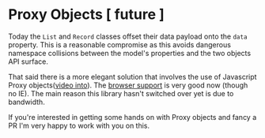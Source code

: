 # Proxy Objects [ future ]

Today the `List` and `Record` classes offset their data payload onto the `data` property. This is a reasonable compromise as this avoids dangerous namespace collisions between the model's properties and the two objects API surface.

That said there is a more elegant solution that involves the use of Javascript Proxy objects([video into](https://www.youtube.com/watch?v=gZ4MCb2nlfQ&index=2&list=PLYuw9x8TuK9sU9A_jumx24iW-Frhp5_RS&t=27s)). The [browser support](https://caniuse.com/#feat=proxy) is very good now (though no IE). The main reason this library hasn't switched over yet is due to bandwidth.

If you're interested in getting some hands on with Proxy objects and fancy a PR I'm very happy to work with you on this.
